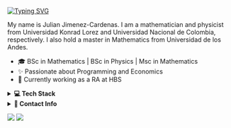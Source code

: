 [![Typing SVG](https://readme-typing-svg.demolab.com?font=Nunito&size=50&duration=4000&pause=500&color=5ce41b&center=true&vCenter=true&width=900&height=80&lines=I'm+a+mathematician;I'm+a+physicist)](https://git.io/typing-svg)
<script src="https://tryhackme.com/badge/2563506"></script>

<!-- About Section -->

<p>
My name is Julian Jimenez-Cardenas. I am a mathematician and physicist from Universidad Konrad Lorez and Universidad Nacional de Colombia, respectively. I also hold a master in Mathematics from Universidad de los Andes.

- 🎓 BSc in Mathematics | BSc in Physics | Msc in Mathematics
- ✨ Passionate about Programming and Economics
- 🌱 Currently working as a RA at HBS
</p>


<!-- Tech Stack -->  
<details>
  <summary><b>💻 Tech Stack</b></summary>
    <p align="center">

| **Category** | **Technologies** |
| - | - |
**Programming Languages** | ![Python](https://img.shields.io/badge/Python-FFD43B?style=for-the-badge&logo=python&logoColor=blue) ![C++](https://img.shields.io/badge/c++-%2300599C.svg?style=for-the-badge&logo=c%2B%2B&logoColor=white)
**Frameworks** | ![NumPy](https://img.shields.io/badge/numpy-%23013243.svg?style=for-the-badge&logo=numpy&logoColor=white) ![Pandas](https://img.shields.io/badge/pandas-%23150458.svg?style=for-the-badge&logo=pandas&logoColor=white) ![SciPy](https://img.shields.io/badge/SciPy-%230C55A5.svg?style=for-the-badge&logo=scipy&logoColor=%white)
**ML & AI** | ![scikit-learn](https://img.shields.io/badge/scikit--learn-%23F7931E.svg?style=for-the-badge&logo=scikit-learn&logoColor=white) ![TensorFlow](https://img.shields.io/badge/TensorFlow-%23FF6F00.svg?style=for-the-badge&logo=TensorFlow&logoColor=white)
**Operating Systems** | ![Windows](https://img.shields.io/badge/Windows-0078D6?style=for-the-badge&logo=windows&logoColor=white) ![Ubuntu](https://img.shields.io/badge/Ubuntu-E95420?style=for-the-badge&logo=ubuntu&logoColor=white) 
**Miscellaneous** | ![LaTeX](https://img.shields.io/badge/latex-%23008080.svg?style=for-the-badge&logo=latex&logoColor=white) ![Git](https://img.shields.io/badge/git-%23F05033.svg?style=for-the-badge&logo=git&logoColor=white) ![Vim](https://img.shields.io/badge/VIM-%2311AB00.svg?style=for-the-badge&logo=vim&logoColor=white) ![MySQL](https://img.shields.io/badge/mysql-%2300f.svg?style=for-the-badge&logo=mysql&logoColor=white)
  </p>
</details>

  
<!-- Contact -->
<details>
  <summary><b>💬 Contact Info</b></summary>

  <p align="center">
<a href="https://www.linkedin.com/in/julian-jimenez-cardenas/"><img src="https://img.shields.io/badge/linkedin-%230077B5.svg?style=for-the-badge&logo=linkedin&logoColor=white" /></a>
<a href="https://leetcode.com/julian20250/"><img src="https://img.shields.io/badge/LeetCode-000000?style=for-the-badge&logo=LeetCode&logoColor=#d16c06" /></a>
  <a href="https://julianjica.github.io/"><img src="https://img.shields.io/badge/github-%23121011.svg?style=for-the-badge&logo=github&logoColor=white" /></a>
</p>
  
</details>


![](https://komarev.com/ghpvc/?username=julianjica) ![](https://img.shields.io/github/followers/julianjica.svg?style=social&label=Follow)

